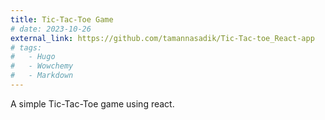 ```yaml
---
title: Tic-Tac-Toe Game
# date: 2023-10-26
external_link: https://github.com/tamannasadik/Tic-Tac-toe_React-app
# tags:
#   - Hugo
#   - Wowchemy
#   - Markdown
---
```


A simple Tic-Tac-Toe game using react.
<!--more-->
